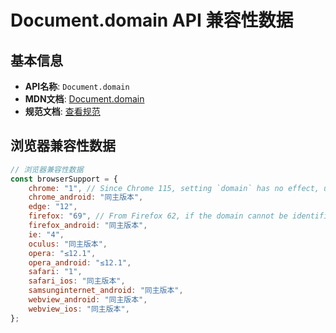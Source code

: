 # Document.domain API 兼容性数据

## 基本信息

- **API名称**: `Document.domain`
- **MDN文档**: [Document.domain](https://developer.mozilla.org/docs/Web/API/Document/domain)
- **规范文档**: [查看规范](https://html.spec.whatwg.org/multipage/browsers.html#relaxing-the-same-origin-restriction)

## 浏览器兼容性数据

```javascript
// 浏览器兼容性数据
const browserSupport = {
    chrome: "1", // Since Chrome 115, setting `domain` has no effect, unless the website has opted into [origin-keyed ag...,
    chrome_android: "同主版本",
    edge: "12",
    firefox: "69", // From Firefox 62, if the domain cannot be identified, `domain` returns an empty string instead of `nu...,
    firefox_android: "同主版本",
    ie: "4",
    oculus: "同主版本",
    opera: "≤12.1",
    opera_android: "≤12.1",
    safari: "1",
    safari_ios: "同主版本",
    samsunginternet_android: "同主版本",
    webview_android: "同主版本",
    webview_ios: "同主版本",
};

```

